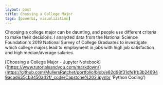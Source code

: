 ```yaml
---
layout: post
title: Choosing a College Major
tags: [powerbi, visualization]
---
```

Choosing a college major can be daunting, and people use different criteria to make their decisions. I analyzed data from the National Science Foundation's 2019 National Survey of College Graduates to investigate which college majors lead to employment in jobs with high job satisfaction and high median/average salaries.

[Choosing a College Major - Jupyter Notebook]([https://www.tutorialsandyou.com/markdown/](https://github.com/MullersRatchet/portfolio/blob/e82d98f31dfe1fb3b246949acad635cb3450a42f/_code/Capstone%202.ipynb/ 'Python Coding')
